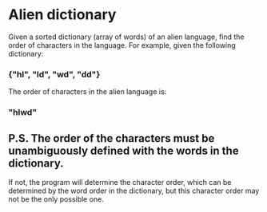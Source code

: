 # Alien dictionary

Given a sorted dictionary (array of words) of an alien language, find the order of characters in the language.
For example, given the following dictionary:
### {"hl", "ld", "wd", "dd"}

The order of characters in the alien language is: 
### "hlwd"

## P.S. The order of the characters must be unambiguously defined with the words in the dictionary.
If not, the program will determine the character order, which can be determined by the word order in the dictionary, but this character order may not be the only possible one.